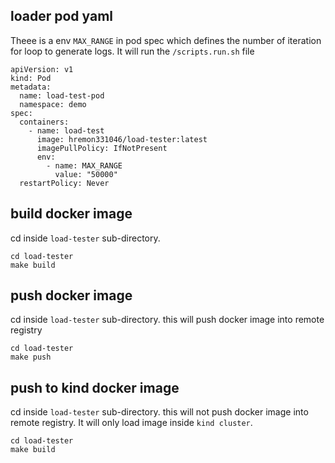 ## loader pod yaml
Theee is a env `MAX_RANGE` in pod spec which defines the number of iteration for loop to generate logs. It will run the `/scripts.run.sh` file
``` 
apiVersion: v1
kind: Pod
metadata:
  name: load-test-pod
  namespace: demo
spec:
  containers:
    - name: load-test
      image: hremon331046/load-tester:latest
      imagePullPolicy: IfNotPresent
      env:
        - name: MAX_RANGE
          value: "50000"
  restartPolicy: Never
```
## build docker image
cd inside  `load-tester` sub-directory.
``` 
cd load-tester
make build
```

## push docker image
cd inside  `load-tester` sub-directory. this will push docker image into remote registry
``` 
cd load-tester
make push
```

## push to kind docker image
cd inside  `load-tester` sub-directory. this will not push docker image into remote registry. It will only load image inside `kind cluster`.
``` 
cd load-tester
make build
```